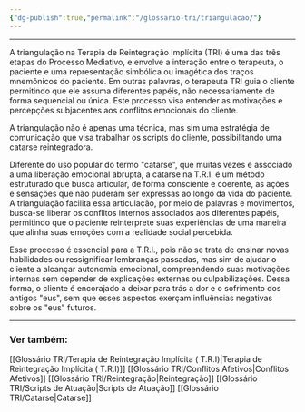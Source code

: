 ```yaml
---
{"dg-publish":true,"permalink":"/glossario-tri/triangulacao/"}
---
```


---

A triangulação na Terapia de Reintegração Implícita (TRI) é uma das três etapas do Processo Mediativo, e envolve a interação entre o terapeuta, o paciente e uma representação simbólica ou imagética dos traços mnemônicos do paciente. Em outras palavras, o terapeuta TRI guia o cliente permitindo que ele assuma diferentes papéis, não necessariamente de forma sequencial ou única. Este processo visa entender as motivações e percepções subjacentes aos conflitos emocionais do cliente.

A triangulação não é apenas uma técnica, mas sim uma estratégia de comunicação que visa trabalhar os scripts do cliente, possibilitando uma catarse reintegradora. 

Diferente do uso popular do termo "catarse", que muitas vezes é associado a uma liberação emocional abrupta, a catarse na T.R.I. é um método estruturado que busca articular, de forma consciente e coerente, as ações e sensações que não puderam ser expressas ao longo da vida do paciente. A triangulação facilita essa articulação, por meio de palavras e movimentos, busca-se liberar os conflitos internos associados aos diferentes papéis, permitindo que o paciente reinterprete suas experiências de uma maneira que alinha suas emoções com a realidade social percebida. 

Esse processo é essencial para a T.R.I., pois não se trata de ensinar novas habilidades ou ressignificar lembranças passadas, mas sim de ajudar o cliente a alcançar autonomia emocional, compreendendo suas motivações internas sem depender de explicações externas ou culpabilizações. Dessa forma, o cliente é encorajado a deixar para trás a dor e o sofrimento dos antigos "eus", sem que esses aspectos exerçam influências negativas sobre os "eus" futuros.

----

### Ver também:

[[Glossário TRI/Terapia de Reintegração Implícita ( T.R.I)\|Terapia de Reintegração Implícita ( T.R.I)]]
[[Glossário TRI/Conflitos Afetivos\|Conflitos Afetivos]]
[[Glossário TRI/Reintegração\|Reintegração]]
[[Glossário TRI/Scripts de Atuação\|Scripts de Atuação]]
[[Glossário TRI/Catarse\|Catarse]]



